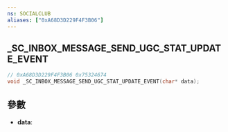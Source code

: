 ```yaml
---
ns: SOCIALCLUB
aliases: ["0xA68D3D229F4F3B06"]
---
```

## _SC_INBOX_MESSAGE_SEND_UGC_STAT_UPDATE_EVENT

```c
// 0xA68D3D229F4F3B06 0x75324674
void _SC_INBOX_MESSAGE_SEND_UGC_STAT_UPDATE_EVENT(char* data);
```


## 參數
* **data**: 

